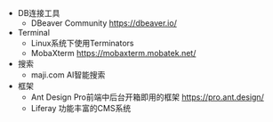 * DB连接工具
    * DBeaver Community https://dbeaver.io/
* Terminal
    * Linux系统下使用Terminators
    * MobaXterm https://mobaxterm.mobatek.net/
* 搜索
    * maji.com AI智能搜索
* 框架
    * Ant Design Pro前端中后台开箱即用的框架 https://pro.ant.design/
    * Liferay 功能丰富的CMS系统